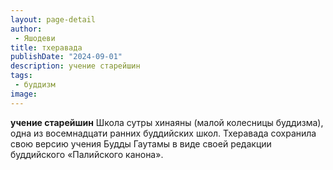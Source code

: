 ```yaml
---
layout: page-detail
author:
 - Яшодеви
title: тхеравада
publishDate: "2024-09-01"
description: учение старейшин
tags:
 - буддизм
image: 
---
```


__учение старейшин__
Школа сутры хинаяны (малой колесницы буддизма), одна из восемнадцати ранних буддийских школ. Тхеравада сохранила свою версию учения Будды Гаутамы в виде своей редакции буддийского «Палийского канона».

